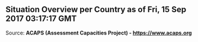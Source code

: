 ## Situation Overview per Country as of Fri, 15 Sep 2017 03:17:17 GMT

Source: **ACAPS (Assessment Capacities Project) - https://www.acaps.org**